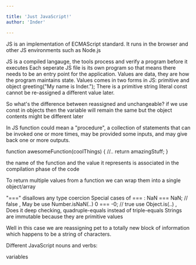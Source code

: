 ```yaml
---

title: 'Just JavaScript!'
author: 'Inder'

---
```


JS is an implementation of ECMAScript standard. It runs in the browser and other JS environments such as Node.js

JS is a compiled langauge, the tools process and verify a program before it executes
Each seperate JS file is its own program so that means there needs to be an entry point for the application.
Values are data, they are how the program maintains state. Values comes in two forms in JS: primitive and object
greeting("My name is Inder."); There is a primitive string literal 
const cannot be re-assigned a different value later. 

So what's the difference between reassigned and unchangeable?
if we use const in objects then the variable will remain the same but the object contents might be different later 

In JS function could mean a "procedure", a collection of statements that can be invoked one or more times, may be provided some inputs, and may give back one or more outputs.

function awesomeFunction(coolThings) {
	//..
	return amazingStuff;
}

the name of the function and the value it represents is associated in the compilation phase of the code

To return multiple values from a function we can wrap them into a single object/array

"===" disallows any type coercion 
Special cases of === : NaN === NaN; // false , May be use Number.isNaN(..)
0 === -0; // true  use Object.is(..) , Does it deep checking, quadruple-equals instead of triple-equals
Strings are immutable because they are primitive values

Well in this case we are reassigning pet to a totally new block of information which happens to be a string of characters.


Different JavaScript nouns and verbs:

variables


